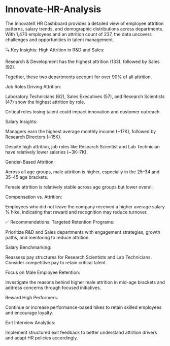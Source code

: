 # Innovate-HR-Analysis
The InnovateX HR Dashboard provides a detailed view of employee attrition patterns, salary trends, and demographic distributions across departments. With 1,470 employees and an attrition count of 237, the data uncovers challenges and opportunities in talent management.

🔍 Key Insights:
High Attrition in R&D and Sales:

Research & Development has the highest attrition (133), followed by Sales (92).

Together, these two departments account for over 90% of all attrition.

Job Roles Driving Attrition:

Laboratory Technicians (62), Sales Executives (57), and Research Scientists (47) show the highest attrition by role.

Critical roles losing talent could impact innovation and customer outreach.

Salary Insights:

Managers earn the highest average monthly income (~17K), followed by Research Directors (~15K).

Despite high attrition, job roles like Research Scientist and Lab Technician have relatively lower salaries (~3K–7K).

Gender-Based Attrition:

Across all age groups, male attrition is higher, especially in the 25–34 and 35–45 age brackets.

Female attrition is relatively stable across age groups but lower overall.

Compensation vs. Attrition:

Employees who did not leave the company received a higher average salary % hike, indicating that reward and recognition may reduce turnover.

✅ Recommendations:
Targeted Retention Programs:

Prioritize R&D and Sales departments with engagement strategies, growth paths, and mentoring to reduce attrition.

Salary Benchmarking:

Reassess pay structures for Research Scientists and Lab Technicians. Consider competitive pay to retain critical talent.

Focus on Male Employee Retention:

Investigate the reasons behind higher male attrition in mid-age brackets and address concerns through focused initiatives.

Reward High Performers:

Continue or increase performance-based hikes to retain skilled employees and encourage loyalty.

Exit Interview Analytics:

Implement structured exit feedback to better understand attrition drivers and adapt HR policies accordingly.


